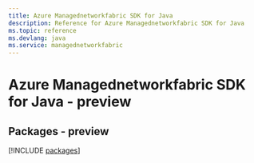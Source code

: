 ```yaml
---
title: Azure Managednetworkfabric SDK for Java
description: Reference for Azure Managednetworkfabric SDK for Java
ms.topic: reference
ms.devlang: java
ms.service: managednetworkfabric
---
```

# Azure Managednetworkfabric SDK for Java - preview
## Packages - preview
[!INCLUDE [packages](managednetworkfabric-index.md)]

